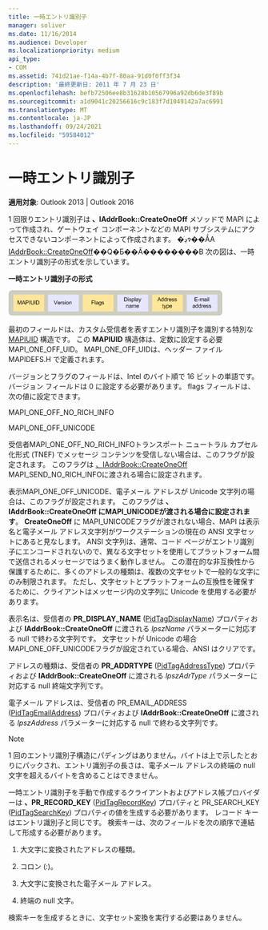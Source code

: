```yaml
---
title: 一時エントリ識別子
manager: soliver
ms.date: 11/16/2014
ms.audience: Developer
ms.localizationpriority: medium
api_type:
- COM
ms.assetid: 741d21ae-f14a-4b7f-80aa-91d0f0ff3f34
description: '最終更新日: 2011 年 7 月 23 日'
ms.openlocfilehash: befb72506ee8b31628b10567996a92db6de3f89b
ms.sourcegitcommit: a1d9041c20256616c9c183f7d1049142a7ac6991
ms.translationtype: MT
ms.contentlocale: ja-JP
ms.lasthandoff: 09/24/2021
ms.locfileid: "59584012"
---
```

# <a name="one-off-entry-identifiers"></a>一時エントリ識別子
  
**適用対象**: Outlook 2013 | Outlook 2016 
  
1 回限りエントリ識別子は **、IAddrBook::CreateOneOff** メソッドで MAPI によって作成され、ゲートウェイ コンポーネントなどの MAPI サブシステムにアクセスできないコンポーネントによって作成されます。 �ڍׂɂ��ẮA [IAddrBook::CreateOneOff](iaddrbook-createoneoff.md)��Q�Ƃ��Ă��������B 次の図は、一時エントリ識別子の形式を示しています。
  
**一時エントリ識別子の形式**
  
![一時エントリ識別子の形式](media/amapi_69.gif "一時エントリ識別子の形式")
  
最初のフィールドは、カスタム受信者を表すエントリ識別子を識別する特別な [MAPIUID](mapiuid.md) 構造です。 この **MAPIUID** 構造体は、定数に設定する必要MAPI_ONE_OFF_UID。 MAPI_ONE_OFF_UIDは、ヘッダー ファイル MAPIDEFS.H で定義されます。 
  
バージョンとフラグのフィールドは、Intel のバイト順で 16 ビットの単語です。 バージョン フィールドは 0 に設定する必要があります。 flags フィールドは、次の値に設定できます。
  
MAPI_ONE_OFF_NO_RICH_INFO
  
MAPI_ONE_OFF_UNICODE
  
受信者MAPI_ONE_OFF_NO_RICH_INFOトランスポート ニュートラル カプセル化形式 (TNEF) でメッセージ コンテンツを受信しない場合は、このフラグが設定されます。 このフラグは [、IAddrBook::CreateOneOff](iaddrbook-createoneoff.md) MAPI_SEND_NO_RICH_INFOに渡される場合に設定されます。 
  
表示MAPI_ONE_OFF_UNICODE、電子メール アドレスが Unicode 文字列の場合は、このフラグが設定されます。 このフラグは **、IAddrBook::CreateOneOff にMAPI_UNICODEが渡される場合に設定されます**。 **CreateOneOff** に MAPI_UNICODEフラグが渡されない場合、MAPI は表示名と電子メール アドレス文字列がワークステーションの現在の ANSI 文字セットにあると見なします。 ANSI 文字列は、通常、コード ページがエントリ識別子にエンコードされないので、異なる文字セットを使用してプラットフォーム間で送信されるメッセージではうまく動作しません。 この潜在的な非互換性から保護するために、多くのアドレスの種類は、複数の文字セットで一般的な文字にのみ制限されます。 ただし、文字セットとプラットフォームの互換性を確保するために、クライアントはメッセージ内の文字列に Unicode を使用する必要があります。
  
表示名は、受信者の **PR_DISPLAY_NAME** ([PidTagDisplayName](pidtagdisplayname-canonical-property.md)) プロパティおよび **IAddrBook::CreateOneOff** に渡される _lpszName_ パラメーターに対応する null で終わる文字列です。 文字セットが Unicode の場合MAPI_ONE_OFF_UNICODEフラグが設定されている場合、ANSI はクリアです。 
  
アドレスの種類は、受信者の **PR_ADDRTYPE** ([PidTagAddressType](pidtagaddresstype-canonical-property.md)) プロパティおよび **IAddrBook::CreateOneOff** に渡される _lpszAdrType_ パラメーターに対応する null 終端文字列です。 
  
電子メール アドレスは、受信者の PR_EMAIL_ADDRESS ([PidTagEmailAddress](pidtagemailaddress-canonical-property.md)) プロパティおよび **IAddrBook::CreateOneOff** に渡される _lpszAddress_ パラメーターに対応する null で終わる文字列です。  
  
> [!NOTE]
> 1 回のエントリ識別子構造にパディングはありません。バイトは上で示したとおりにパックされ、エントリ識別子の長さは、電子メール アドレスの終端の null 文字を超えるバイトを含めることはできません。 
  
一時エントリ識別子を手動で作成するクライアントおよびアドレス帳プロバイダーは **、PR_RECORD_KEY** ([PidTagRecordKey](pidtagrecordkey-canonical-property.md)) プロパティと PR_SEARCH_KEY ([PidTagSearchKey](pidtagsearchkey-canonical-property.md)) プロパティの値を生成する必要があります。  レコード キーはエントリ識別子と同じです。 検索キーは、次のフィールドを次の順序で連結して形成する必要があります。
  
1. 大文字に変換されたアドレスの種類。
    
2. コロン (:)。
    
3. 大文字に変換された電子メール アドレス。
    
4. 終端の null 文字。
    
検索キーを生成するときに、文字セット変換を実行する必要はありません。
  

